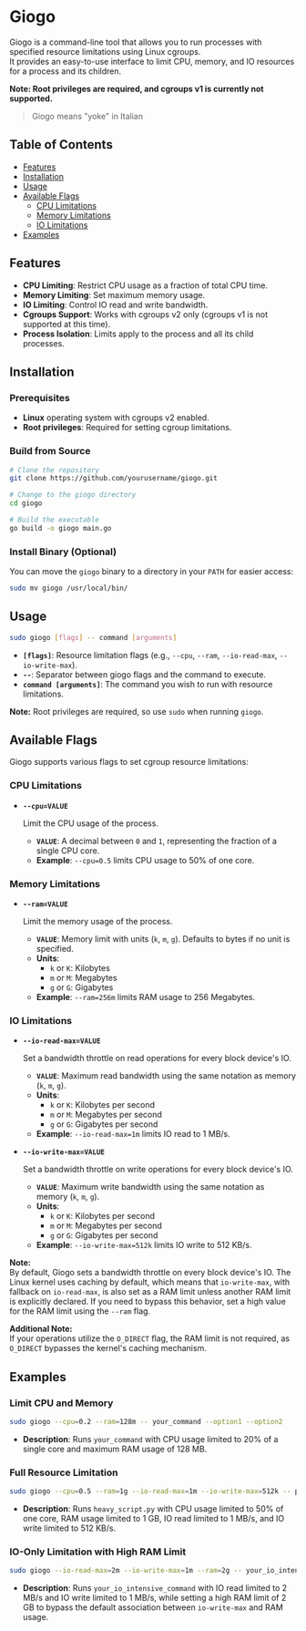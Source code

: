 # Giogo

Giogo is a command-line tool that allows you to run processes with specified resource limitations using Linux cgroups.  
It provides an easy-to-use interface to limit CPU, memory, and IO resources for a process and its children.

**Note: Root privileges are required, and cgroups v1 is currently not supported.**

> Giogo means "yoke" in Italian

## Table of Contents

- [Features](#features)
- [Installation](#installation)
- [Usage](#usage)
- [Available Flags](#available-flags)
  - [CPU Limitations](#cpu-limitations)
  - [Memory Limitations](#memory-limitations)
  - [IO Limitations](#io-limitations)
- [Examples](#examples)

## Features

- **CPU Limiting**: Restrict CPU usage as a fraction of total CPU time.
- **Memory Limiting**: Set maximum memory usage.
- **IO Limiting**: Control IO read and write bandwidth.
- **Cgroups Support**: Works with cgroups v2 only (cgroups v1 is not supported at this time).
- **Process Isolation**: Limits apply to the process and all its child processes.

## Installation

### Prerequisites

- **Linux** operating system with cgroups v2 enabled.
- **Root privileges**: Required for setting cgroup limitations.

### Build from Source

```bash
# Clone the repository
git clone https://github.com/yourusername/giogo.git

# Change to the giogo directory
cd giogo

# Build the executable
go build -o giogo main.go
```

### Install Binary (Optional)

You can move the `giogo` binary to a directory in your `PATH` for easier access:

```bash
sudo mv giogo /usr/local/bin/
```

## Usage

```bash
sudo giogo [flags] -- command [arguments]
```

- **`[flags]`**: Resource limitation flags (e.g., `--cpu`, `--ram`, `--io-read-max`, `--io-write-max`).
- **`--`**: Separator between giogo flags and the command to execute.
- **`command [arguments]`**: The command you wish to run with resource limitations.

**Note:** Root privileges are required, so use `sudo` when running `giogo`.

## Available Flags

Giogo supports various flags to set cgroup resource limitations:

### CPU Limitations

- **`--cpu=VALUE`**

  Limit the CPU usage of the process.

  - **`VALUE`**: A decimal between `0` and `1`, representing the fraction of a single CPU core.
  - **Example**: `--cpu=0.5` limits CPU usage to 50% of one core.

### Memory Limitations

- **`--ram=VALUE`**

  Limit the memory usage of the process.

  - **`VALUE`**: Memory limit with units (`k`, `m`, `g`). Defaults to bytes if no unit is specified.
  - **Units**:
    - `k` or `K`: Kilobytes
    - `m` or `M`: Megabytes
    - `g` or `G`: Gigabytes
  - **Example**: `--ram=256m` limits RAM usage to 256 Megabytes.

### IO Limitations

- **`--io-read-max=VALUE`**

  Set a bandwidth throttle on read operations for every block device's IO.

  - **`VALUE`**: Maximum read bandwidth using the same notation as memory (`k`, `m`, `g`).
  - **Units**:
    - `k` or `K`: Kilobytes per second
    - `m` or `M`: Megabytes per second
    - `g` or `G`: Gigabytes per second
  - **Example**: `--io-read-max=1m` limits IO read to 1 MB/s.

- **`--io-write-max=VALUE`**

  Set a bandwidth throttle on write operations for every block device's IO.

  - **`VALUE`**: Maximum write bandwidth using the same notation as memory (`k`, `m`, `g`).
  - **Units**:
    - `k` or `K`: Kilobytes per second
    - `m` or `M`: Megabytes per second
    - `g` or `G`: Gigabytes per second
  - **Example**: `--io-write-max=512k` limits IO write to 512 KB/s.

**Note:**  
By default, Giogo sets a bandwidth throttle on every block device's IO. The Linux kernel uses caching by default, which means that `io-write-max`, with fallback on `io-read-max`, is also set as a RAM limit unless another RAM limit is explicitly declared. If you need to bypass this behavior, set a high value for the RAM limit using the `--ram` flag.

**Additional Note:**  
If your operations utilize the `O_DIRECT` flag, the RAM limit is not required, as `O_DIRECT` bypasses the kernel's caching mechanism.

## Examples

### Limit CPU and Memory

```bash
sudo giogo --cpu=0.2 --ram=128m -- your_command --option1 --option2
```

- **Description**: Runs `your_command` with CPU usage limited to 20% of a single core and maximum RAM usage of 128 MB.

### Full Resource Limitation

```bash
sudo giogo --cpu=0.5 --ram=1g --io-read-max=1m --io-write-max=512k -- python3 heavy_script.py
```

- **Description**: Runs `heavy_script.py` with CPU usage limited to 50% of one core, RAM usage limited to 1 GB, IO read limited to 1 MB/s, and IO write limited to 512 KB/s.

### IO-Only Limitation with High RAM Limit

```bash
sudo giogo --io-read-max=2m --io-write-max=1m --ram=2g -- your_io_intensive_command
```

- **Description**: Runs `your_io_intensive_command` with IO read limited to 2 MB/s and IO write limited to 1 MB/s, while setting a high RAM limit of 2 GB to bypass the default association between `io-write-max` and RAM usage.
